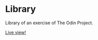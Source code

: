 # Library
Library of an exercise of The Odin Project.

[Live view!](https://alexperez-cst.github.io/Library/)
